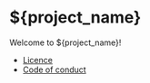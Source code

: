 # ${project_name}

Welcome to ${project_name}!

* [Licence](LICENCE)
* [Code of conduct](CODE_OF_CONDUCT.md)
